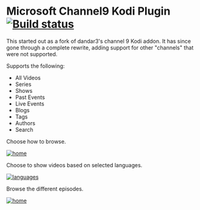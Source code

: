 # Microsoft Channel9 Kodi Plugin [![Build status](https://ci.appveyor.com/api/projects/status/svtto1mpdsn92ej4?svg=true)](https://ci.appveyor.com/project/camalot/plugin-video-microsoft-channel9)

This started out as a fork of dandar3's channel 9 Kodi addon. It has since gone through a complete rewrite, adding support for other "channels" that were not supported.

Supports the following:

- All Videos
- Series
- Shows
- Past Events
- Live Events
- Blogs
- Tags
- Authors
- Search

Choose how to browse.

[![home][2]][5]

Choose to show videos based on selected languages.

[![languages][1]][4]

Browse the different episodes.

[![home][3]][6]

[1]: http://i.imgur.com/ZuLpUFQl.jpg
[2]: http://i.imgur.com/fQuA6Bvl.jpg
[3]: http://i.imgur.com/xWzuSh5l.jpg
[4]: http://i.imgur.com/ZuLpUFQ.jpg
[5]: http://i.imgur.com/fQuA6Bv.jpg
[6]: http://i.imgur.com/xWzuSh5.jpg
